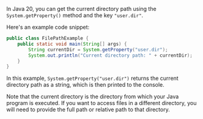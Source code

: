 In Java 20, you can get the current directory path using the `System.getProperty()` method and the key `"user.dir"`. 

Here's an example code snippet:

```java
public class FilePathExample {
    public static void main(String[] args) {
        String currentDir = System.getProperty("user.dir");
        System.out.println("Current directory path: " + currentDir);
    }
}
```

In this example, `System.getProperty("user.dir")` returns the current directory path as a string, which is then printed to the console.

Note that the current directory is the directory from which your Java program is executed. If you want to access files in a different directory, you will need to provide the full path or relative path to that directory.